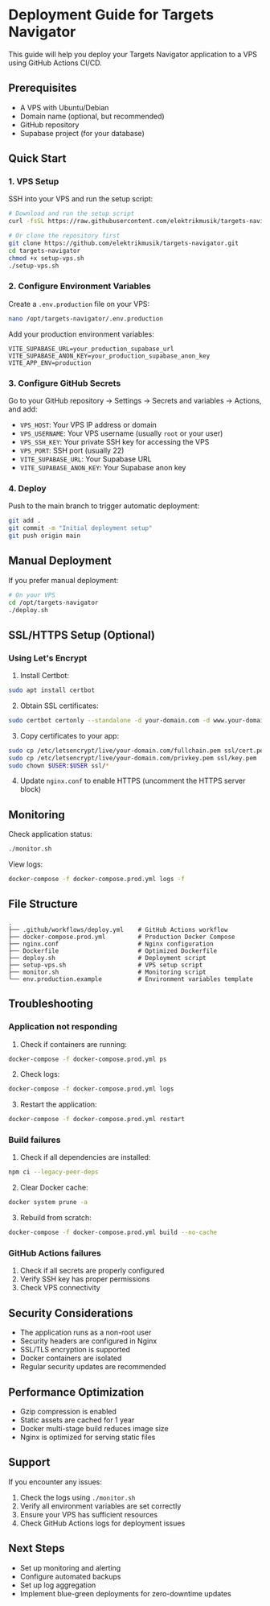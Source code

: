 # Deployment Guide for Targets Navigator

This guide will help you deploy your Targets Navigator application to a VPS using GitHub Actions CI/CD.

## Prerequisites

- A VPS with Ubuntu/Debian
- Domain name (optional, but recommended)
- GitHub repository
- Supabase project (for your database)

## Quick Start

### 1. VPS Setup

SSH into your VPS and run the setup script:

```bash
# Download and run the setup script
curl -fsSL https://raw.githubusercontent.com/elektrikmusik/targets-navigator/main/setup-vps.sh | bash

# Or clone the repository first
git clone https://github.com/elektrikmusik/targets-navigator.git
cd targets-navigator
chmod +x setup-vps.sh
./setup-vps.sh
```

### 2. Configure Environment Variables

Create a `.env.production` file on your VPS:

```bash
nano /opt/targets-navigator/.env.production
```

Add your production environment variables:

```env
VITE_SUPABASE_URL=your_production_supabase_url
VITE_SUPABASE_ANON_KEY=your_production_supabase_anon_key
VITE_APP_ENV=production
```

### 3. Configure GitHub Secrets

Go to your GitHub repository → Settings → Secrets and variables → Actions, and add:

- `VPS_HOST`: Your VPS IP address or domain
- `VPS_USERNAME`: Your VPS username (usually `root` or your user)
- `VPS_SSH_KEY`: Your private SSH key for accessing the VPS
- `VPS_PORT`: SSH port (usually 22)
- `VITE_SUPABASE_URL`: Your Supabase URL
- `VITE_SUPABASE_ANON_KEY`: Your Supabase anon key

### 4. Deploy

Push to the main branch to trigger automatic deployment:

```bash
git add .
git commit -m "Initial deployment setup"
git push origin main
```

## Manual Deployment

If you prefer manual deployment:

```bash
# On your VPS
cd /opt/targets-navigator
./deploy.sh
```

## SSL/HTTPS Setup (Optional)

### Using Let's Encrypt

1. Install Certbot:

```bash
sudo apt install certbot
```

2. Obtain SSL certificates:

```bash
sudo certbot certonly --standalone -d your-domain.com -d www.your-domain.com
```

3. Copy certificates to your app:

```bash
sudo cp /etc/letsencrypt/live/your-domain.com/fullchain.pem ssl/cert.pem
sudo cp /etc/letsencrypt/live/your-domain.com/privkey.pem ssl/key.pem
sudo chown $USER:$USER ssl/*
```

4. Update `nginx.conf` to enable HTTPS (uncomment the HTTPS server block)

## Monitoring

Check application status:

```bash
./monitor.sh
```

View logs:

```bash
docker-compose -f docker-compose.prod.yml logs -f
```

## File Structure

```
.
├── .github/workflows/deploy.yml    # GitHub Actions workflow
├── docker-compose.prod.yml         # Production Docker Compose
├── nginx.conf                      # Nginx configuration
├── Dockerfile                      # Optimized Dockerfile
├── deploy.sh                       # Deployment script
├── setup-vps.sh                    # VPS setup script
├── monitor.sh                      # Monitoring script
└── env.production.example          # Environment variables template
```

## Troubleshooting

### Application not responding

1. Check if containers are running:

```bash
docker-compose -f docker-compose.prod.yml ps
```

2. Check logs:

```bash
docker-compose -f docker-compose.prod.yml logs
```

3. Restart the application:

```bash
docker-compose -f docker-compose.prod.yml restart
```

### Build failures

1. Check if all dependencies are installed:

```bash
npm ci --legacy-peer-deps
```

2. Clear Docker cache:

```bash
docker system prune -a
```

3. Rebuild from scratch:

```bash
docker-compose -f docker-compose.prod.yml build --no-cache
```

### GitHub Actions failures

1. Check if all secrets are properly configured
2. Verify SSH key has proper permissions
3. Check VPS connectivity

## Security Considerations

- The application runs as a non-root user
- Security headers are configured in Nginx
- SSL/TLS encryption is supported
- Docker containers are isolated
- Regular security updates are recommended

## Performance Optimization

- Gzip compression is enabled
- Static assets are cached for 1 year
- Docker multi-stage build reduces image size
- Nginx is optimized for serving static files

## Support

If you encounter any issues:

1. Check the logs using `./monitor.sh`
2. Verify all environment variables are set correctly
3. Ensure your VPS has sufficient resources
4. Check GitHub Actions logs for deployment issues

## Next Steps

- Set up monitoring and alerting
- Configure automated backups
- Set up log aggregation
- Implement blue-green deployments for zero-downtime updates
